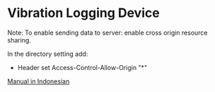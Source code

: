 # Vibration Logging Device

Note:
 To enable sending data to server: enable cross origin resource sharing.
 
In the directory setting add:
- Header set Access-Control-Allow-Origin "*"

[Manual in Indonesian](doc/about-id.md)
